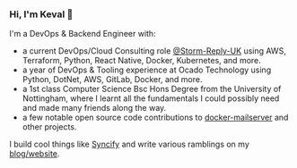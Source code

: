 ### Hi, I'm Keval 👋

I'm a DevOps & Backend Engineer with:
- a current DevOps/Cloud Consulting role [@Storm-Reply-UK](https://github.com/Storm-Reply-UK) using AWS, Terraform, Python, React Native, Docker, Kubernetes, and more.
- a year of DevOps & Tooling experience at Ocado Technology using Python, DotNet, AWS, GitLab, Docker, and more.
- a 1st class Computer Science Bsc Hons Degree from the University of Nottingham, where I learnt all the fundamentals I could possibly need and made many friends along the way.
- a few notable open source code contributions to [docker-mailserver](https://github.com/docker-mailserver/docker-mailserver) and other projects.

I build cool things like [Syncify](https://github.com/thechubbypanda/syncify) and write various ramblings on my [blog/website](https://thechubbypanda.dev).
